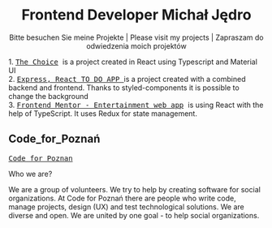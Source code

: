 
<h1 align="center"> Frontend Developer Michał Jędro </h1>

<p align="center">
Bitte besuchen Sie meine Projekte | Please visit my projects | Zapraszam do odwiedzenia moich projektów  

 </p>

<div>
  1.
 <kbd>
 <a href="https://codeforpoznan.pl">The Choice</a>
</kbd>
  is a project created in React using Typescript and Material UI
 </div>
<div>
  2.
 <kbd>
 <a href="https://github.com/michaljedro/todoapp-express-react-ts">Express, React TO DO APP </a>
</kbd>
is a project created with a combined backend and frontend. Thanks to styled-components it is possible to change the background
 </div>
 <div>
  3.
 <kbd>
 <a href="https://github.com/michaljedro/movie-app">Frontend Mentor - Entertainment web app</a>
</kbd>
is using React with the help of TypeScript. It uses Redux for state management.
 </div>
 <div>

 
## Code_for_Poznań 

<kbd>
 <a href="https://codeforpoznan.pl">Code for Poznan</a>
</kbd>
<p>
 
 Who we are?

We are a group of volunteers. We try to help by creating software for social organizations. At Code for Poznań there are people who write code, manage projects, design (UX) and test technological solutions. We are diverse and open. We are united by one goal - to help social organizations.
 </p>


